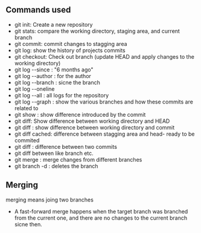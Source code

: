 ## Commands used

- git init: Create a new repository
- git stats: compare the working directory, staging area, and current branch
- git commit: commit changes to stagging area
- git log: show the history of projects commits
- git checkout: Check out branch (update HEAD and apply changes to the working directory)
- git log --since : "6 months ago"
- git log --author : for the author
- git log --branch : sicne the branch
- git log --oneline
- git log --all : all logs for the repository
- git log --graph : show the various branches and how these commits are related to
- git show <commit> : show difference introduced by the commit
- git diff: Show difference between working directory and HEAD
- git diff <commit>: show difference between working directory and commit
- git diff cached: difference between stagging area and head- ready to be commited
- git diff <CommitA> <CommitB>: difference between two commits
- git diff <refa>  <refB> between like branch etc. 
- git merge : merge changes from different branches
- git branch -d <branch>: deletes the branch  


## Merging
merging means joing two branches
- A fast-forward merge happens when the target branch was branched from the current one, and there are no changes to the current branch sicne then.
